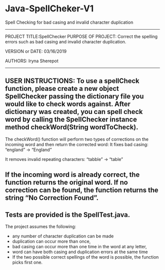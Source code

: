 # Java-SpellCheker-V1

Spell Checking for bad casing and invalid character duplication


----------------------------------------------------------------------------------------------------------
PROJECT TITLE:SpellChecker
PURPOSE OF PROJECT: Correct the spelling errors such as bad casing and invalid character duplication.

VERSION or DATE: 03/16/2019

AUTHORS: Iryna Sherepot

-----------------------------------------------------------------------------------------------------------
USER INSTRUCTIONS: To use a spellCheck function, please create a new object SpellChecker passing the dictionary file you would like to check words against.
After dictionary was created, you can spell check word by calling the SpellChecker instance method checkWord(String wordToCheck).
-----------------------------------------------------------------------------------------
The checkWord() function will  perform two types of corrections on the incoming word and then return the corrected word:
It fixes bad casing:
“england” → “England”

It removes invalid repeating characters:
“tabble” → “table”

If the incoming word is already correct, the function returns the original word.
If no correction can be found, the function returns the string “No Correction Found”.
-----------------------------------------------------------------------------------------
Tests are provided is the  SpellTest.java. 
-----------------------------------------------------------------------------------------
The project assumes the following:
- any number of character duplication can be made
- duplication can occur more than once, 
- bad casing can occur more than one time in the word at any letter, 
- word can have both casing and duplication errors at the same time
- If the two possible correct spellings of the word is possible, the function picks first one.


